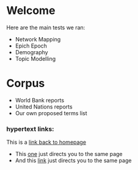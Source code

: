 # Welcome


Here are the main tests we ran:
- Network Mapping
- Epich Epoch
- Demography
- Topic Modelling


# Corpus 
- World Bank reports 
- United Nations reports 
- Our own proposed terms list



### hypertext links:

This is a [link back to homepage](index.md)
- This [one](page1) just directs you to the same page
- And this [link](page2) just directs you to the same page
